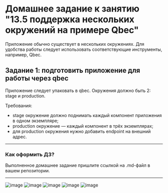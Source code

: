 # Домашнее задание к занятию "13.5 поддержка нескольких окружений на примере Qbec"
Приложение обычно существует в нескольких окружениях. Для удобства работы следует использовать соответствующие инструменты, например, Qbec.

## Задание 1: подготовить приложение для работы через qbec
Приложение следует упаковать в qbec. Окружения должно быть 2: stage и production. 

Требования:
* stage окружение должно поднимать каждый компонент приложения в одном экземпляре;
* production окружение — каждый компонент в трёх экземплярах;
* для production окружения нужно добавить endpoint на внешний адрес.

---

### Как оформить ДЗ?

Выполненное домашнее задание пришлите ссылкой на .md-файл в вашем репозитории.

---
![image](https://user-images.githubusercontent.com/16610642/210366347-54ed408c-b2a1-46f4-901d-efa1e30f3b0e.png)
![image](https://user-images.githubusercontent.com/16610642/210366433-cca0b2d4-da00-4c70-8ab8-ea3e1dd622ab.png)
![image](https://user-images.githubusercontent.com/16610642/210366488-5967dbd1-e5a8-4949-9d57-2f377999e531.png)
![image](https://user-images.githubusercontent.com/16610642/210366602-50bf5adc-c679-479f-876b-746d6b55f0f4.png)
![image](https://user-images.githubusercontent.com/16610642/210367648-fde6c7ce-770b-4373-b016-972fed7b6b14.png)
